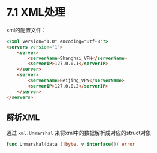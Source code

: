 # 7.1 XML处理
xml的配置文件：
```html
<?xml version="1.0" encoding="utf-8"?>
<servers version="1">
    <server>
        <serverName>Shanghai_VPN</serverName>
        <serverIP>127.0.0.1</serverIP>
    </server>
    <server>
        <serverName>Beijing_VPN</serverName>
        <serverIP>127.0.0.2</serverIP>
    </server>
</servers>
```

## 解析XML
通过 `xml.Unmarshal` 来将xml中的数据解析成对应的struct对象
```go
func Unmarshal(data []byte, v interface{}) error
```